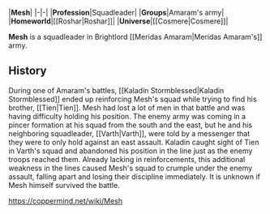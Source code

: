 |**Mesh**|
|-|-|
|**Profession**|Squadleader|
|**Groups**|Amaram's army|
|**Homeworld**|[[Roshar\|Roshar]]|
|**Universe**|[[Cosmere\|Cosmere]]|

**Mesh** is a squadleader in Brightlord [[Meridas Amaram\|Meridas Amaram's]] army.

## History
During one of Amaram's battles, [[Kaladin Stormblessed\|Kaladin Stormblessed]] ended up reinforcing Mesh's squad while trying to find his brother, [[Tien\|Tien]]. Mesh had lost a lot of men in that battle and was having difficulty holding his position. The enemy army was coming in a pincer formation at his squad from the south and the east, but he and his neighboring squadleader, [[Varth\|Varth]], were told by a messenger that they were to only hold against an east assault. Kaladin caught sight of Tien in Varth's squad and abandoned his position in the line just as the enemy troops reached them. Already lacking in reinforcements, this additional weakness in the lines caused Mesh's squad to crumple under the enemy assault, falling apart and losing their discipline immediately. It is unknown if Mesh himself survived the battle.



https://coppermind.net/wiki/Mesh